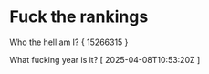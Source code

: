 # Fuck the rankings

Who the hell am I?
{ 15266315 }

What fucking year is it?
[ 2025-04-08T10:53:20Z ]
